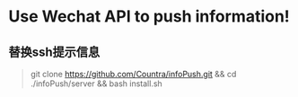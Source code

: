 # Use Wechat API to push information!

## 替换ssh提示信息

> git clone https://github.com/Countra/infoPush.git && cd ./infoPush/server && bash install.sh
